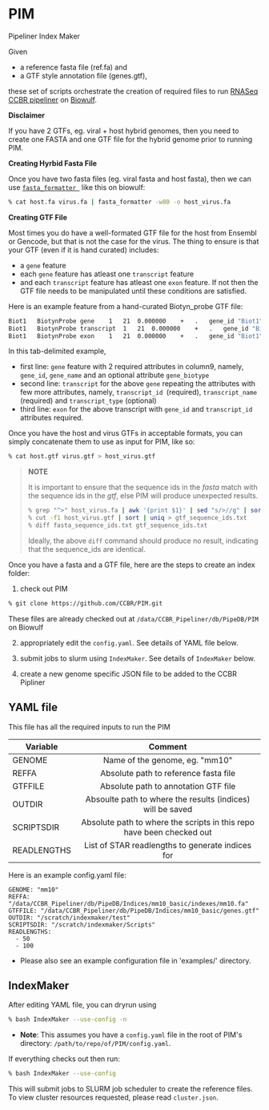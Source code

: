 # PIM
Pipeliner Index Maker


Given
 * a reference fasta file (ref.fa) and
 * a GTF style annotation file (genes.gtf),


 these set of scripts orchestrate the creation of required files to run [RNASeq CCBR pipeliner](https://github.com/CCBR/Pipeliner) on [Biowulf](https://hpc.nih.gov/).

 **Disclaimer**

 If you have 2 GTFs, eg. viral + host hybrid genomes, then you need to create one FASTA and one GTF file for the hybrid genome prior to running PIM.

**Creating Hyrbid Fasta File**

Once you have two fasta files (eg. viral fasta and host fasta), then we can use [`fasta_formatter `](https://hpc.nih.gov/apps/fastxtoolkit.html) like this on biowulf:

```bash
% cat host.fa virus.fa | fasta_formatter -w80 -o host_virus.fa
```

**Creating GTF File**

Most times you do have a well-formated GTF file for the host from Ensembl or Gencode, but that is not the case for the virus. The thing to ensure is that your GTF (even if it is hand curated) includes:

*  a `gene` feature
* each `gene` feature has atleast one `transcript` feature
* and each `transcript` feature has atleast one `exon` feature. If not then the GTF file needs to be manipulated until these conditions are satisfied.

Here is an example feature from a hand-curated Biotyn_probe GTF file:

```bash
Biot1	BiotynProbe	gene	1	21	0.000000	+	.	gene_id "Biot1"; gene_name "Biot1"; gene_biotype "biotynlated_probe_control";
Biot1	BiotynProbe	transcript	1	21	0.000000	+	.	gene_id "Biot1"; gene_name "Biot1"; gene_biotype "biotynlated_probe_control"; transcript_id "Biot1"; transcript_name "Biot1"; transcript_type "biotynlated_probe_control";
Biot1	BiotynProbe	exon	1	21	0.000000	+	.	gene_id "Biot1"; transcript_id "Biot1"; transcript_type "biotynlated_probe_control";
```

In this tab-delimited example, 

* first line: `gene` feature with 2 required attributes in column9, namely, `gene_id`, `gene_name` and an optional attribute `gene_biotype` 
* second line: `transcript` for the above `gene` repeating the attributes with few more attributes, namely, `transcript_id `(required), `transcript_name` (required) and `transcript_type` (optional)
* third line: `exon` for the above transcript with `gene_id` and `transcript_id` attributes required.

Once you have the host and virus GTFs in acceptable formats, you can simply concatenate them to use as input for PIM, like so:

```bash
% cat host.gtf virus.gtf > host_virus.gtf
```

> **NOTE**
>
> It is important to ensure that the sequence ids in the *fasta* match with the sequence ids in the *gtf*, else PIM will produce unexpected results.
>
> ```bash
> % grep "^>" host_virus.fa | awk '{print $1}' | sed "s/>//g" | sort > fasta_sequence_ids.txt
> % cut -f1 host_virus.gtf | sort | uniq > gtf_sequence_ids.txt
> % diff fasta_sequence_ids.txt gtf_sequence_ids.txt
> ```
>
> Ideally, the above `diff` command should produce no result, indicating that the sequence_ids are identical.

Once you have a fasta and a GTF file, here are the steps to create an index folder:

 1. check out PIM

 ```bash
% git clone https://github.com/CCBR/PIM.git
 ```

 These files are already checked out at `/data/CCBR_Pipeliner/db/PipeDB/PIM` on Biowulf

 2. appropriately edit the `config.yaml`. See details of YAML file below.

 3. submit jobs to slurm using `IndexMaker`. See details of `IndexMaker` below.

 4. create a new genome specific JSON file to be added to the CCBR Pipliner

 ## YAML file

 This file has all the required inputs to run the PIM

| Variable | Comment |
|----------|:-------------:|
| GENOME | Name of the genome, eg. "mm10" |
| REFFA | Absolute path to reference fasta file |
| GTFFILE | Absolute path to annotation GTF file |
| OUTDIR | Absoulte path to where the results (indices) will be saved |
| SCRIPTSDIR | Absolute path to where the scripts in this repo have been checked out |
| READLENGTHS | List of STAR readlengths to generate indices for |

Here is an example config.yaml file:

```
GENOME: "mm10"
REFFA: "/data/CCBR_Pipeliner/db/PipeDB/Indices/mm10_basic/indexes/mm10.fa"
GTFFILE: "/data/CCBR_Pipeliner/db/PipeDB/Indices/mm10_basic/genes.gtf"
OUTDIR: "/scratch/indexmaker/test"
SCRIPTSDIR: "/scratch/indexmaker/Scripts"
READLENGTHS:
  - 50
  - 100
```

- Please also see an example configuration file in 'examples/' directory.


## IndexMaker

After editing YAML file, you can dryrun using

```bash
% bash IndexMaker --use-config -n
```
- **Note**: This assumes you have a `config.yaml` file in the root of PIM's directory: `/path/to/repo/of/PIM/config.yaml`.

If everything checks out then run:

```bash
% bash IndexMaker --use-config
```

This will submit jobs to SLURM job scheduler to create the reference files. To view cluster resources requested, please read `cluster.json`.
